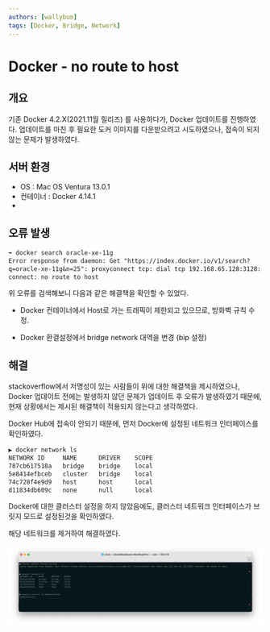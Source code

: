 ```yaml
---
authors: [wallybum]
tags: [Docker, Bridge, Network]
---
```


# Docker - no route to host



## 개요
기존 Docker 4.2.X(2021.11월 릴리즈) 를 사용하다가, Docker 업데이트를 진행하였다. 업데이트를 마친 후 필요한 도커 이미지를 다운받으려고 시도하였으나, 접속이 되지 않는 문제가 발생하였다.

<!--truncate-->

## 서버 환경
- OS : Mac OS Ventura 13.0.1
- 컨테이너 : Docker 4.14.1
- 
## 오류 발생
```console
➡︎ docker search oracle-xe-11g
Error response from daemon: Get "https://index.docker.io/v1/search?q=oracle-xe-11g&n=25": proxyconnect tcp: dial tcp 192.168.65.128:3128: connect: no route to host
``` 

위 오류를 검색해보니 다음과 같은 해결책을 확인할 수 있었다.

- Docker 컨테이너에서 Host로 가는 트래픽이 제한되고 있으므로, 방화벽 규칙 수정.

- Docker 환결설정에서 bridge network 대역을 변경 (bip 설정)

## 해결
stackoverflow에서 저명성이 있는 사람들이 위에 대한 해결책을 제시하였으나, Docker 업데이트 전에는 발생하지 않던 문제가 업데이트 후 오류가 발생하였기 때문에, 현재 상황에서는 제시된 해결책이 적용되지 않는다고 생각하였다.

Docker Hub에 접속이 안되기 때문에, 먼저 Docker에 설정된 네트워크 인터페이스를 확인하였다.

```console
▶ docker network ls
NETWORK ID     NAME      DRIVER    SCOPE
787cb617518a   bridge    bridge    local
5e8414efbceb   cluster   bridge    local
74c728f4e9d9   host      host      local
d11834db609c   none      null      local
```

Docker에 대한 클러스터 설정을 하지 않았음에도, 클러스터 네트워크 인터페이스가 브릿지 모드로 설정된것을 확인하였다. 

해당 네트워크를 제거하여 해결하였다.

![img1](./removeNetwork.png)

